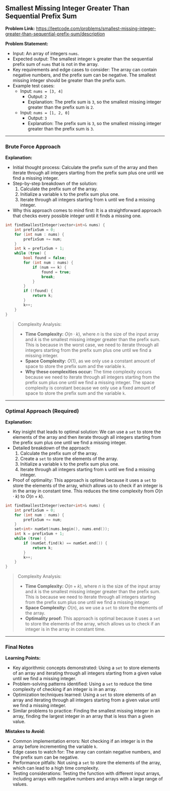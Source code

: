 ## Smallest Missing Integer Greater Than Sequential Prefix Sum

**Problem Link:** https://leetcode.com/problems/smallest-missing-integer-greater-than-sequential-prefix-sum/description

**Problem Statement:**
- Input: An array of integers `nums`.
- Expected output: The smallest integer `k` greater than the sequential prefix sum of `nums` that is not in the array.
- Key requirements and edge cases to consider: The array can contain negative numbers, and the prefix sum can be negative. The smallest missing integer should be greater than the prefix sum.
- Example test cases:
  - Input: `nums = [3, 4]`
    - Output: `2`
    - Explanation: The prefix sum is `3`, so the smallest missing integer greater than the prefix sum is `2`.
  - Input: `nums = [1, 2, 0]`
    - Output: `3`
    - Explanation: The prefix sum is `3`, so the smallest missing integer greater than the prefix sum is `3`.

---

### Brute Force Approach

**Explanation:**
- Initial thought process: Calculate the prefix sum of the array and then iterate through all integers starting from the prefix sum plus one until we find a missing integer.
- Step-by-step breakdown of the solution:
  1. Calculate the prefix sum of the array.
  2. Initialize a variable `k` to the prefix sum plus one.
  3. Iterate through all integers starting from `k` until we find a missing integer.
- Why this approach comes to mind first: It is a straightforward approach that checks every possible integer until it finds a missing one.

```cpp
int findSmallestInteger(vector<int>& nums) {
    int prefixSum = 0;
    for (int num : nums) {
        prefixSum += num;
    }
    int k = prefixSum + 1;
    while (true) {
        bool found = false;
        for (int num : nums) {
            if (num == k) {
                found = true;
                break;
            }
        }
        if (!found) {
            return k;
        }
        k++;
    }
}
```

> Complexity Analysis:
> - **Time Complexity:** $O(n \cdot k)$, where $n$ is the size of the input array and $k$ is the smallest missing integer greater than the prefix sum. This is because in the worst case, we need to iterate through all integers starting from the prefix sum plus one until we find a missing integer.
> - **Space Complexity:** $O(1)$, as we only use a constant amount of space to store the prefix sum and the variable `k`.
> - **Why these complexities occur:** The time complexity occurs because we need to iterate through all integers starting from the prefix sum plus one until we find a missing integer. The space complexity is constant because we only use a fixed amount of space to store the prefix sum and the variable `k`.

---

### Optimal Approach (Required)

**Explanation:**
- Key insight that leads to optimal solution: We can use a `set` to store the elements of the array and then iterate through all integers starting from the prefix sum plus one until we find a missing integer.
- Detailed breakdown of the approach:
  1. Calculate the prefix sum of the array.
  2. Create a `set` to store the elements of the array.
  3. Initialize a variable `k` to the prefix sum plus one.
  4. Iterate through all integers starting from `k` until we find a missing integer.
- Proof of optimality: This approach is optimal because it uses a `set` to store the elements of the array, which allows us to check if an integer is in the array in constant time. This reduces the time complexity from $O(n \cdot k)$ to $O(n + k)$.

```cpp
int findSmallestInteger(vector<int>& nums) {
    int prefixSum = 0;
    for (int num : nums) {
        prefixSum += num;
    }
    set<int> numSet(nums.begin(), nums.end());
    int k = prefixSum + 1;
    while (true) {
        if (numSet.find(k) == numSet.end()) {
            return k;
        }
        k++;
    }
}
```

> Complexity Analysis:
> - **Time Complexity:** $O(n + k)$, where $n$ is the size of the input array and $k$ is the smallest missing integer greater than the prefix sum. This is because we need to iterate through all integers starting from the prefix sum plus one until we find a missing integer.
> - **Space Complexity:** $O(n)$, as we use a `set` to store the elements of the array.
> - **Optimality proof:** This approach is optimal because it uses a `set` to store the elements of the array, which allows us to check if an integer is in the array in constant time.

---

### Final Notes

**Learning Points:**
- Key algorithmic concepts demonstrated: Using a `set` to store elements of an array and iterating through all integers starting from a given value until we find a missing integer.
- Problem-solving patterns identified: Using a `set` to reduce the time complexity of checking if an integer is in an array.
- Optimization techniques learned: Using a `set` to store elements of an array and iterating through all integers starting from a given value until we find a missing integer.
- Similar problems to practice: Finding the smallest missing integer in an array, finding the largest integer in an array that is less than a given value.

**Mistakes to Avoid:**
- Common implementation errors: Not checking if an integer is in the array before incrementing the variable `k`.
- Edge cases to watch for: The array can contain negative numbers, and the prefix sum can be negative.
- Performance pitfalls: Not using a `set` to store the elements of the array, which can lead to a high time complexity.
- Testing considerations: Testing the function with different input arrays, including arrays with negative numbers and arrays with a large range of values.